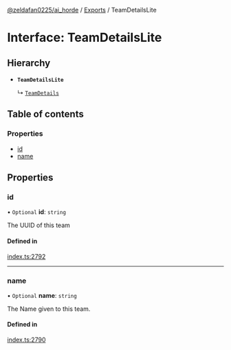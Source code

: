 [@zeldafan0225/ai_horde](../README.md) / [Exports](../modules.md) / TeamDetailsLite

# Interface: TeamDetailsLite

## Hierarchy

- **`TeamDetailsLite`**

  ↳ [`TeamDetails`](TeamDetails.md)

## Table of contents

### Properties

- [id](TeamDetailsLite.md#id)
- [name](TeamDetailsLite.md#name)

## Properties

### id

• `Optional` **id**: `string`

The UUID of this team

#### Defined in

[index.ts:2792](https://github.com/ZeldaFan0225/ai_horde/blob/2b1ed8a/index.ts#L2792)

___

### name

• `Optional` **name**: `string`

The Name given to this team.

#### Defined in

[index.ts:2790](https://github.com/ZeldaFan0225/ai_horde/blob/2b1ed8a/index.ts#L2790)
